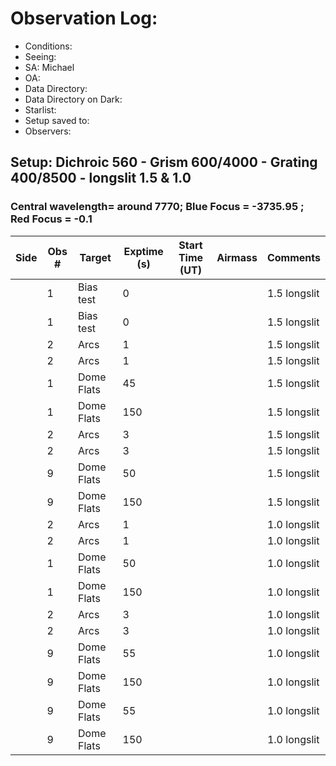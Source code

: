 # Observation Log:

* Conditions: 
* Seeing: 
* SA: Michael
* OA: 
* Data Directory: 
* Data Directory on Dark: 
* Starlist: 
* Setup saved to: 
* Observers: 

## Setup: Dichroic 560 - Grism 600/4000 - Grating 400/8500 - longslit 1.5 & 1.0 
### Central wavelength= around 7770; Blue Focus = -3735.95 ; Red Focus = -0.1

| Side | Obs #     | Target    | Exptime (s) | Start Time (UT) | Airmass | Comments                                                   |
|------|-----------|-----------|-------------|-----------------|---------|------------------------------------------------------------|
||1|Bias test        |0| ||1.5 longslit
||1|Bias test        |0| ||1.5 longslit
||2|Arcs        |1| ||1.5 longslit
||2|Arcs        |1| ||1.5 longslit
||1|Dome Flats        |45| ||1.5 longslit 
||1|Dome Flats        |150| ||1.5 longslit
||2|Arcs        |3| ||1.5 longslit|
||2|Arcs        |3| ||1.5 longslit|
||9|Dome Flats        |50| ||1.5 longslit | 
||9|Dome Flats        |150| ||1.5 longslit |  
||2|Arcs        |1| ||1.0 longslit|
||2|Arcs        |1| ||1.0 longslit|
||1|Dome Flats        |50| ||1.0 longslit 
||1|Dome Flats        |150| ||1.0 longslit  
||2|Arcs        |3| ||1.0 longslit
||2|Arcs        |3| ||1.0 longslit
||9|Dome Flats        |55| ||1.0 longslit  
||9|Dome Flats        |150| ||1.0 longslit  
||9|Dome Flats        |55| ||1.0 longslit 
||9|Dome Flats        |150| ||1.0 longslit  



